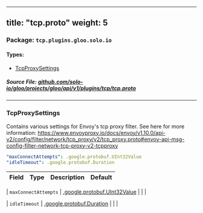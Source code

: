 
---
title: "tcp.proto"
weight: 5
---

<!-- Code generated by solo-kit. DO NOT EDIT. -->


### Package: `tcp.plugins.gloo.solo.io` 
#### Types:


- [TcpProxySettings](#tcpproxysettings)
  



##### Source File: [github.com/solo-io/gloo/projects/gloo/api/v1/plugins/tcp/tcp.proto](https://github.com/solo-io/gloo/blob/master/projects/gloo/api/v1/plugins/tcp/tcp.proto)





---
### TcpProxySettings

 
Contains various settings for Envoy's tcp proxy filter.
See here for more information: https://www.envoyproxy.io/docs/envoy/v1.10.0/api-v2/config/filter/network/tcp_proxy/v2/tcp_proxy.proto#envoy-api-msg-config-filter-network-tcp-proxy-v2-tcpproxy

```yaml
"maxConnectAttempts": .google.protobuf.UInt32Value
"idleTimeout": .google.protobuf.Duration

```

| Field | Type | Description | Default |
| ----- | ---- | ----------- |----------- | 



| `maxConnectAttempts` | [.google.protobuf.UInt32Value](https://developers.google.com/protocol-buffers/docs/reference/csharp/class/google/protobuf/well-known-types/u-int-32-value) |   |  |



| `idleTimeout` | [.google.protobuf.Duration](https://developers.google.com/protocol-buffers/docs/reference/csharp/class/google/protobuf/well-known-types/duration) |   |  |





<!-- Start of HubSpot Embed Code -->
<script type="text/javascript" id="hs-script-loader" async defer src="//js.hs-scripts.com/5130874.js"></script>
<!-- End of HubSpot Embed Code -->

